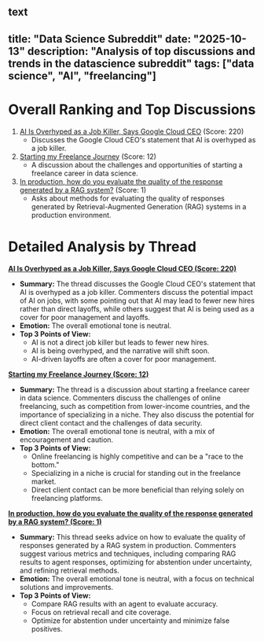 text
---
title: "Data Science Subreddit"
date: "2025-10-13"
description: "Analysis of top discussions and trends in the datascience subreddit"
tags: ["data science", "AI", "freelancing"]
---

# Overall Ranking and Top Discussions
1.  [AI Is Overhyped as a Job Killer, Says Google Cloud CEO](https://www.interviewquery.com/p/ai-job-killer-google-cloud-ceo) (Score: 220)
    * Discusses the Google Cloud CEO's statement that AI is overhyped as a job killer.
2.  [Starting my Freelance Journey](https://www.reddit.com/r/datascience/comments/1o5l0g8/starting_my_freelance_journey/) (Score: 12)
    *  A discussion about the challenges and opportunities of starting a freelance career in data science.
3.  [In production, how do you evaluate the quality of the response generated by a RAG system?](https://www.reddit.com/r/datascience/comments/1o5n86i/in_production_how_do_you_evaluate_the_quality_of/) (Score: 1)
    *  Asks about methods for evaluating the quality of responses generated by Retrieval-Augmented Generation (RAG) systems in a production environment.

# Detailed Analysis by Thread
**[AI Is Overhyped as a Job Killer, Says Google Cloud CEO (Score: 220)](https://www.interviewquery.com/p/ai-job-killer-google-cloud-ceo)**
*  **Summary:** The thread discusses the Google Cloud CEO's statement that AI is overhyped as a job killer. Commenters discuss the potential impact of AI on jobs, with some pointing out that AI may lead to fewer new hires rather than direct layoffs, while others suggest that AI is being used as a cover for poor management and layoffs.
*  **Emotion:** The overall emotional tone is neutral.
*  **Top 3 Points of View:**
    * AI is not a direct job killer but leads to fewer new hires.
    * AI is being overhyped, and the narrative will shift soon.
    * AI-driven layoffs are often a cover for poor management.

**[Starting my Freelance Journey (Score: 12)](https://www.reddit.com/r/datascience/comments/1o5l0g8/starting_my_freelance_journey/)**
*  **Summary:** The thread is a discussion about starting a freelance career in data science. Commenters discuss the challenges of online freelancing, such as competition from lower-income countries, and the importance of specializing in a niche. They also discuss the potential for direct client contact and the challenges of data security.
*  **Emotion:** The overall emotional tone is neutral, with a mix of encouragement and caution.
*  **Top 3 Points of View:**
    * Online freelancing is highly competitive and can be a "race to the bottom."
    * Specializing in a niche is crucial for standing out in the freelance market.
    * Direct client contact can be more beneficial than relying solely on freelancing platforms.

**[In production, how do you evaluate the quality of the response generated by a RAG system? (Score: 1)](https://www.reddit.com/r/datascience/comments/1o5n86i/in_production_how_do_you_evaluate_the_quality_of/)**
*  **Summary:** This thread seeks advice on how to evaluate the quality of responses generated by a RAG system in production. Commenters suggest various metrics and techniques, including comparing RAG results to agent responses, optimizing for abstention under uncertainty, and refining retrieval methods.
*  **Emotion:** The overall emotional tone is neutral, with a focus on technical solutions and improvements.
*  **Top 3 Points of View:**
    * Compare RAG results with an agent to evaluate accuracy.
    * Focus on retrieval recall and cite coverage.
    * Optimize for abstention under uncertainty and minimize false positives.
